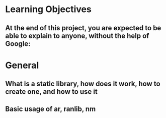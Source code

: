 # Learning Objectives
## At the end of this project, you are expected to be able to explain to anyone, without the help of Google:

# General
## What is a static library, how does it work, how to create one, and how to use it
## Basic usage of ar, ranlib, nm